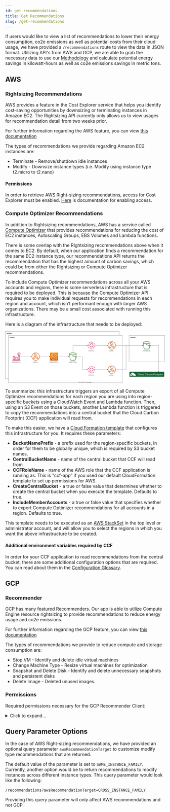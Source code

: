 ```yaml
---
id: get-recommendations
title: Get Recommendations
slug: /get-recommendations
---
```


If users would like to view a list of recommendations to lower their energy consumption, co2e emissions as well as potential costs from their cloud usage, we have provided a `/recommendations` route to view the data in JSON format.
Utilizing API's from AWS and GCP, we are able to grab the necessary data to use our [Methodology](https://www.cloudcarbonfootprint.org/docs/methodology) and calculate potential energy savings in kilowatt-hours as well as co2e emissions savings in metric tons.


## AWS
### Rightsizing Recommendations
AWS provides a feature in the Cost Explorer service that helps you identify cost-saving opportunities by downsizing or terminating instances in Amazon EC2.
The Rightsizing API currently only allows us to view usages for recommendation detail from two weeks prior.

For further information regarding the AWS feature, you can view [this documentation](https://docs.aws.amazon.com/awsaccountbilling/latest/aboutv2/ce-rightsizing.html)

The types of recommendations we provide regarding Amazon EC2 instances are:
- Terminate - Remove/shutdown idle instances
- Modify - Downsize instance types (i.e. Modify using instance type t2.micro to t2.nano)

#### Permissions

In order to retrieve AWS Right-sizing recommendations, access for Cost Explorer must be enabled. [Here](https://docs.aws.amazon.com/awsaccountbilling/latest/aboutv2/ce-access.html) is documentation for enabling access.

### Compute Optimizer Recommendations

In addition to Rightsizing recommendations, AWS has a service called [Compute Optimizer](https://aws.amazon.com/compute-optimizer/) that provides recommendations for reducing the cost of EC2 instances, Autoscaling Groups, EBS Volumes and Lambda functions.

There is some overlap with the RIghtsizing recommendations above when it comes to EC2. By default, when our application finds a recommendation for the same EC2 instance type, our recommendations API returns the recommendation that has the highest amount of carbon savings, which could be from either the Rightsizing or Compute Optimizer recommendations.

To include Compute Optimizer recommendations across all your AWS accounts and regions, there is some serverless infrastructure that is required to be deployed. This is because the Compute Optimizer API requires you to make individual requests for recommendations in each region and account, which isn’t performant enough with larger AWS organizations. There may be a small cost associated with running this infrastructure.

Here is a diagram of the infrastructure that needs to be deployed:

![CCF Compute Optimizer Architecture](./../static/img/ccf_compute_optimizer.svg)

To summarize: this infrastructure triggers an export of all Compute Optimizer recommendations for each region you are using into region-specific buckets using a CloudWatch Event and Lambda function. Then, using an S3 Event on those buckets, another Lambda function is triggered to copy the recommendations into a central bucket that the Cloud Carbon Footprint (CCF) application will read from.

To make this easier, we have a [Cloud Formation template](https://github.com/cloud-carbon-footprint/cloud-carbon-footprint/blob/trunk/cloudformation/ccf-compute-optimizer.yaml) that configures this infrastructure for you. It requires these parameters:

- **BucketNamePrefix** - a prefix used for the region-specific buckets, in order for them to be globally unique, which is required by S3 bucket names.  
- **CentralBucketName** - name of the central bucket that CCF will read from
- **CCFRoleName** - name of the AWS role that the CCF application is running as. This is "ccf-app” if you used our default CloudFormation template to set up permissions for AWS.
- **CreateCentralBucket** - a true or false value that determines whether to create the central bucket when you execute the template. Defaults to true.
- **IncludeMemberAccounts** - a true or false value that specifies whether to export Compute Optimizer recommendations for all accounts in a region. Defaults to true.

This template needs to be executed as an [AWS StackSet](https://docs.aws.amazon.com/AWSCloudFormation/latest/UserGuide/what-is-cfnstacksets.html) in the top level or administrator account, and will allow you to select the regions in which you want the above infrastructure to be created.

#### Additional environment variables required by CCF

In order for your CCF application to read recommendations from the central bucket, there are some additional configuration options that are required. You can read about them in the [Configuration Glossary](./configurations-glossary#optionally-set-these-aws-variables).

## GCP
### Recommender
GCP has many featured Recommenders. Our app is able to utilize Compute Engine resource rightsizing to provide recommendations to reduce energy usage and co2e emissions.

For further information regarding the GCP feature, you can view [this documentation](https://cloud.google.com/recommender)

The types of recommendations we provide to reduce compute and storage consumption are:
- Stop VM - Identify and delete idle virtual machines
- Change Machine Type - Resize virtual machines for optimization
- Snapshot and Delete Disk - Identify and delete unnecessary snapshots and persistent disks 
- Delete Image - Deleted unused images.

### Permissions

Required permissions necessary for the GCP Recommender Client:
<details>
  <summary>
    Click to expand...
  </summary>

| Permissions |
| ------ |
| cloudasset.assets.listResource |
| compute.addresses.get |
| compute.addresses.list |
| compute.disks.get |
| compute.disks.list |
| compute.images.get |
| compute.images.list |
| compute.instances.get |
| compute.instances.list |
| compute.machineTypes.get |
| recommender.cloudsqlInstanceOutOfDiskRecommendations.get |
| recommender.cloudsqlInstanceOutOfDiskRecommendations.list |
| recommender.commitmentUtilizationInsights.get |
| recommender.commitmentUtilizationInsights.list |
| recommender.computeAddressIdleResourceInsights.get |
| recommender.computeAddressIdleResourceInsights.list |
| recommender.computeAddressIdleResourceRecommendations.get |
| recommender.computeAddressIdleResourceRecommendations.list |
| recommender.computeDiskIdleResourceInsights.get |
| recommender.computeDiskIdleResourceInsights.list |
| recommender.computeDiskIdleResourceRecommendations.get |
| recommender.computeDiskIdleResourceRecommendations.list |
| recommender.computeImageIdleResourceInsights.get |
| recommender.computeImageIdleResourceInsights.list |
| recommender.computeImageIdleResourceRecommendations.list |
| recommender.computeInstanceGroupManagerMachineTypeRecommendations.get |
| recommender.computeInstanceGroupManagerMachineTypeRecommendations.list |
| recommender.computeInstanceIdleResourceRecommendations.list |
| recommender.computeInstanceMachineTypeRecommendations.list |
| recommender.locations.list |
| recommender.loggingProductSuggestionContainerInsights.list |
| recommender.loggingProductSuggestionContainerRecommendations.list |
| recommender.monitoringProductSuggestionComputeInsights.list |
| recommender.monitoringProductSuggestionComputeRecommendations.list |
| recommender.usageCommitmentRecommendations.get |
| recommender.usageCommitmentRecommendations.list |
| resourcemanager.projects.get |
| resourcemanager.projects.list |
</details>

## Query Parameter Options
In the case of AWS Right-sizing recommendations, we have provided an optional query parameter `awsRecommendationTarget` to customize modify type recommendations that are returned.

The default value of the parameter is set to `SAME_INSTANCE_FAMILY`. Currently, another option would be to return recommendations to modify instances across different instance types. This query parameter would look like the following:

```
/recommendations?awsRecommendationTarget=CROSS_INSTANCE_FAMILY
```

Providing this query parameter will only affect AWS recommendations and not GCP.
